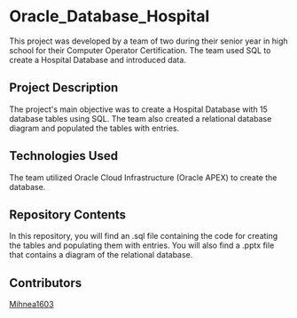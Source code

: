 # Oracle_Database_Hospital
  This project was developed by a team of two during their senior year in high school for their Computer Operator Certification. The team used SQL to create a Hospital Database and introduced data.
## Project Description

The project's main objective was to create a Hospital Database with 15 database tables using SQL. The team also created a relational database diagram and populated the tables with entries.
## Technologies Used

The team utilized Oracle Cloud Infrastructure (Oracle APEX) to create the database.
## Repository Contents

In this repository, you will find an .sql file containing the code for creating the tables and populating them with entries. You will also find a .pptx file that contains a diagram of the relational database.
## Contributors

[Mihnea1603](https://github.com/Mihnea1603)


